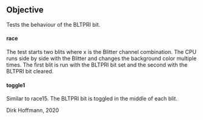 ## Objective

Tests the behaviour of the BLTPRI bit.

#### race<x>

The test starts two blits where x is the Blitter channel combination. The CPU runs side by side with the Blitter and changes the background color multiple times. The first blit is run with the BLTPRI bit set and the second with the BLTPRI bit cleared.

#### toggle1

Similar to race15. The BLTPRI bit is toggled in the middle of each blit. 


Dirk Hoffmann, 2020
